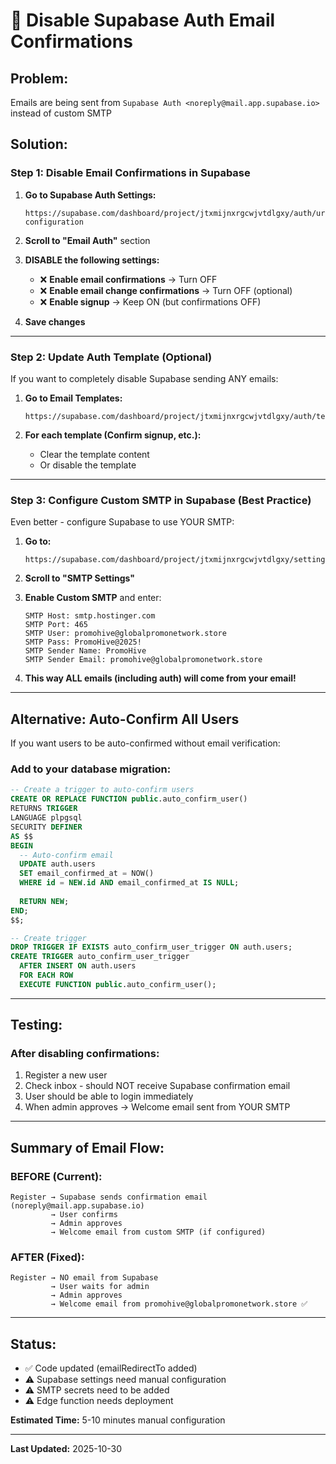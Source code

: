 # 🔧 Disable Supabase Auth Email Confirmations

## Problem:
Emails are being sent from `Supabase Auth <noreply@mail.app.supabase.io>` instead of custom SMTP

## Solution:

### Step 1: Disable Email Confirmations in Supabase

1. **Go to Supabase Auth Settings:**
   ```
   https://supabase.com/dashboard/project/jtxmijnxrgcwjvtdlgxy/auth/url-configuration
   ```

2. **Scroll to "Email Auth"** section

3. **DISABLE the following settings:**
   - ❌ **Enable email confirmations** → Turn OFF
   - ❌ **Enable email change confirmations** → Turn OFF (optional)
   - ❌ **Enable signup** → Keep ON (but confirmations OFF)

4. **Save changes**

---

### Step 2: Update Auth Template (Optional)

If you want to completely disable Supabase sending ANY emails:

1. **Go to Email Templates:**
   ```
   https://supabase.com/dashboard/project/jtxmijnxrgcwjvtdlgxy/auth/templates
   ```

2. **For each template (Confirm signup, etc.):**
   - Clear the template content
   - Or disable the template

---

### Step 3: Configure Custom SMTP in Supabase (Best Practice)

Even better - configure Supabase to use YOUR SMTP:

1. **Go to:**
   ```
   https://supabase.com/dashboard/project/jtxmijnxrgcwjvtdlgxy/settings/auth
   ```

2. **Scroll to "SMTP Settings"**

3. **Enable Custom SMTP** and enter:
   ```
   SMTP Host: smtp.hostinger.com
   SMTP Port: 465
   SMTP User: promohive@globalpromonetwork.store
   SMTP Pass: PromoHive@2025!
   SMTP Sender Name: PromoHive
   SMTP Sender Email: promohive@globalpromonetwork.store
   ```

4. **This way ALL emails (including auth) will come from your email!**

---

## Alternative: Auto-Confirm All Users

If you want users to be auto-confirmed without email verification:

### Add to your database migration:

```sql
-- Create a trigger to auto-confirm users
CREATE OR REPLACE FUNCTION public.auto_confirm_user()
RETURNS TRIGGER
LANGUAGE plpgsql
SECURITY DEFINER
AS $$
BEGIN
  -- Auto-confirm email
  UPDATE auth.users
  SET email_confirmed_at = NOW()
  WHERE id = NEW.id AND email_confirmed_at IS NULL;
  
  RETURN NEW;
END;
$$;

-- Create trigger
DROP TRIGGER IF EXISTS auto_confirm_user_trigger ON auth.users;
CREATE TRIGGER auto_confirm_user_trigger
  AFTER INSERT ON auth.users
  FOR EACH ROW
  EXECUTE FUNCTION public.auto_confirm_user();
```

---

## Testing:

### After disabling confirmations:

1. Register a new user
2. Check inbox - should NOT receive Supabase confirmation email
3. User should be able to login immediately
4. When admin approves → Welcome email sent from YOUR SMTP

---

## Summary of Email Flow:

### BEFORE (Current):
```
Register → Supabase sends confirmation email (noreply@mail.app.supabase.io)
         → User confirms
         → Admin approves
         → Welcome email from custom SMTP (if configured)
```

### AFTER (Fixed):
```
Register → NO email from Supabase
         → User waits for admin
         → Admin approves
         → Welcome email from promohive@globalpromonetwork.store ✅
```

---

## Status:

- ✅ Code updated (emailRedirectTo added)
- ⚠️ Supabase settings need manual configuration
- ⚠️ SMTP secrets need to be added
- ⚠️ Edge function needs deployment

**Estimated Time:** 5-10 minutes manual configuration

---

**Last Updated:** 2025-10-30
